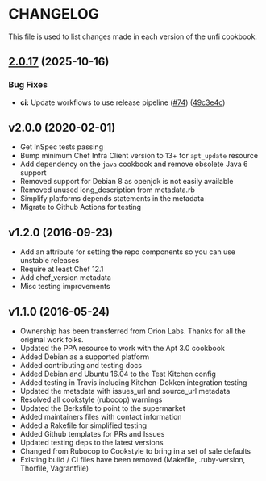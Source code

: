 # CHANGELOG

This file is used to list changes made in each version of the unfi cookbook.

## [2.0.17](https://github.com/sous-chefs/unifi/compare/v2.0.16...v2.0.17) (2025-10-16)


### Bug Fixes

* **ci:** Update workflows to use release pipeline ([#74](https://github.com/sous-chefs/unifi/issues/74)) ([49c3e4c](https://github.com/sous-chefs/unifi/commit/49c3e4c625f7b32426c5f0b9280cb49e06c33236))

## v2.0.0 (2020-02-01)

* Get InSpec tests passing
* Bump minimum Chef Infra Client version to 13+ for `apt_update` resource
* Add dependency on the `java` cookbook and remove obsolete Java 6 support
* Removed support for Debian 8 as openjdk is not easily available
* Removed unused long_description from metadata.rb
* Simplify platforms depends statements in the metadata
* Migrate to Github Actions for testing

## v1.2.0 (2016-09-23)

* Add an attribute for setting the repo components so you can use unstable releases
* Require at least Chef 12.1
* Add chef_version metadata
* Misc testing improvements

## v1.1.0 (2016-05-24)

* Ownership has been transferred from Orion Labs. Thanks for all the original work folks.
* Updated the PPA resource to work with the Apt 3.0 cookbook
* Added Debian as a supported platform
* Added contributing and testing docs
* Added Debian and Ubuntu 16.04 to the Test Kitchen config
* Added testing in Travis including Kitchen-Dokken integration testing
* Updated the metadata with issues_url and source_url metadata
* Resolved all cookstyle (rubocop) warnings
* Updated the Berksfile to point to the supermarket
* Added maintainers files with contact information
* Added a Rakefile for simplified testing
* Added Github templates for PRs and Issues
* Updated testing deps to the latest versions
* Changed from Rubocop to Cookstyle to bring in a set of sale defaults
* Existing build / CI files have been removed (Makefile, .ruby-version, Thorfile, Vagrantfile)
